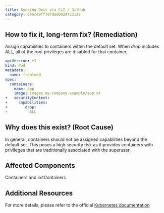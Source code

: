 ```yaml
---
title: Syncing Docs via CLI / GitHub
category: 655c49ff76fdad0024723139
---
```


## How to fix it, long-term fix? (Remediation)

Assign capabilities to containers within the default set. When _drop_ includes ALL, all of the root privileges are disabled for that container.

```yaml sample-pod.yaml
apiVersion: v1
kind: Pod
metadata:
  name: frontend
spec:
  containers:
    name: app
    image: images.my-company.example/app:v4
+   securityContext:
+     capabilities:
+        drop:
+         -ALL
```

## Why does this exist? (Root Cause)

In general, containers should not be assigned capabilities beyond the default set. This poses a high security risk as it provides containers with privileges that are traditionally associated with the superuser.

## Affected Components

Containers and initContainers

## Additional Resources

For more details, please refer to the official [Kubernetes documentation](https://kubernetes.io/docs/tasks/configure-pod-container/security-context/)